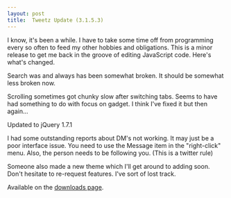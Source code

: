 ```yaml
---
layout: post
title:  Tweetz Update (3.1.5.3)
---
```

I know, it's been a while. I have to take some time off from programming every so often to feed my other hobbies and obligations. This is a minor release to get me back in the groove of editing JavaScript code. Here's what's changed.

Search was and always has been somewhat broken. It should be somewhat less broken now.

Scrolling sometimes got chunky slow after switching tabs. Seems to have had something to do with focus on gadget. I think I've fixed it but then again…

Updated to jQuery 1.7.1

I had some outstanding reports about DM's not working. It may just be a poor interface issue. You need to use the Message item in the "right-click" menu. Also, the person needs to be following you. (This is a twitter rule)

Someone also made a new theme which I'll get around to adding soon. Don't hesitate to re-request features. I've sort of lost track.

Available on the [downloads page](/downloads).

